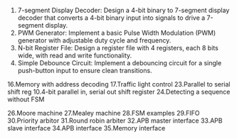 
1. 7-segment Display Decoder: Design a 4-bit binary to 7-segment display decoder that converts a 4-bit binary input into signals to drive a 7-segment display.
2. PWM Generator: Implement a basic Pulse Width Modulation (PWM) generator with adjustable duty cycle and frequency.
3. N-bit Register File: Design a register file with 4 registers, each 8 bits wide, with read and write functionality.
4. Simple Debounce Circuit: Implement a debouncing circuit for a single push-button input to ensure clean transitions.
   
16.Memory with address decoding
17.Traffic light control
23.Parallel to serial shift reg
10.4-bit parallel in, serial out shift register
24.Detecting a sequence without FSM

26.Moore machine
27.Mealey machine
28.FSM examples
29.FIFO
30.Priority arbitor
31.Round robin arbiter
32.APB master interface
33.APB slave interface
34.APB interface
35.Memory interface

